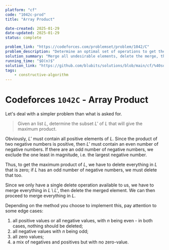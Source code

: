 ```yaml
---
platform: "cf"
code: "1042c-prod"
title: "Array Product"

date-created: 2025-01-29
date-updated: 2025-01-29
status: complete

problem_link: "https://codeforces.com/problemset/problem/1042/C"
problem_description: "Determine an optimal set of operations to get the maximum product."
solution_summary: "Merge all undesirable elements, delete the merge, then merge the rest."
running_time: "$O(n)$"
solution_link: "https://github.com/blubits/solutions/blob/main/cf/%40solved/1042c-prod/prod.cpp"
tags:
    - constructive-algorithm
---
```


# Codeforces `1042C` - Array Product

Let's deal with a simpler problem than what is asked for.

> Given an list $L$, determine the subset $L'$ of $L$ that will give the maximum product.

Obviously, $L'$ must contain all positive elements of $L$. Since the product of two negative numbers is positive, then $L'$ must contain an even number of negative numbers. If there are an odd number of negative numbers, we exclude the one least in magnitude, i.e. the largest negative number.

Thus, to get the maximum product of $L$, we have to delete everything in $L$ that is zero; if $L$ has an odd number of negative numbers, we must delete that too.

Since we only have a single delete operation available to us, we have to merge everything in $L \setminus L'$, then delete the merged element. We can then proceed to merge everything in $L$.

Depending on the method you choose to implement this, pay attention to some edge cases:
1. all positive values or all negative values, with $n$ being even - in both cases, nothing should be deleted;
2. all negative values with $n$ being odd;
3. all zero values;
4. a mix of negatives and positives but with no zero-value.
